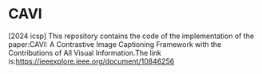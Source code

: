 # CAVI
[2024 icsp]
This repository contains the code of the implementation of the paper:CAVI: A Contrastive Image Captioning Framework with the Contributions of All Visual Information.The link is:https://ieeexplore.ieee.org/document/10846256
